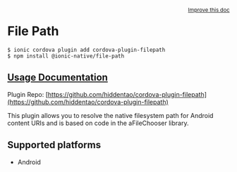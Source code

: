 <a style="float:right;font-size:12px;" href="http://github.com/ionic-team/ionic-native/edit/master/src/@ionic-native/plugins/file-path/index.ts#L3">
  Improve this doc
</a>

# File Path

```
$ ionic cordova plugin add cordova-plugin-filepath
$ npm install @ionic-native/file-path
```

## [Usage Documentation](https://ionicframework.com/docs/native/file-path/)

Plugin Repo: [https://github.com/hiddentao/cordova-plugin-filepath](https://github.com/hiddentao/cordova-plugin-filepath)

This plugin allows you to resolve the native filesystem path for Android content URIs and is based on code in the aFileChooser library.

## Supported platforms
- Android



